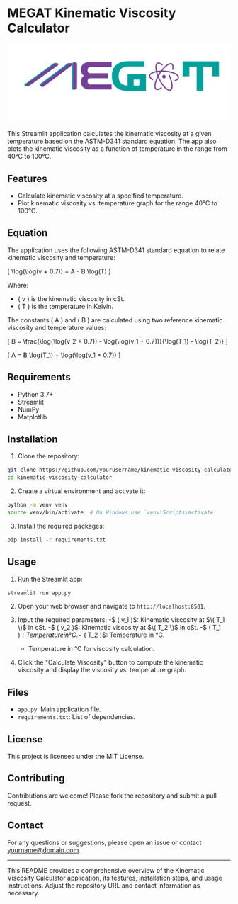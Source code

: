 # MEGAT Kinematic Viscosity Calculator

![MEGAT Logo](MEGATLogo.png)

This Streamlit application calculates the kinematic viscosity at a given temperature based on the ASTM-D341 standard equation. The app also plots the kinematic viscosity as a function of temperature in the range from 40°C to 100°C.

## Features

- Calculate kinematic viscosity at a specified temperature.
- Plot kinematic viscosity vs. temperature graph for the range 40°C to 100°C.

## Equation

The application uses the following ASTM-D341 standard equation to relate kinematic viscosity and temperature:

\[ \log(\log(v + 0.7)) = A - B \log(T) \]

Where:
- \( v \) is the kinematic viscosity in cSt.
- \( T \) is the temperature in Kelvin.

The constants \( A \) and \( B \) are calculated using two reference kinematic viscosity and temperature values:

\[ B = \frac{\log(\log(v_2 + 0.7)) - \log(\log(v_1 + 0.7))}{\log(T_1) - \log(T_2)} \]

\[ A = B \log(T_1) + \log(\log(v_1 + 0.7)) \]

## Requirements

- Python 3.7+
- Streamlit
- NumPy
- Matplotlib

## Installation

1. Clone the repository:

```sh
git clone https://github.com/yourusername/kinematic-viscosity-calculator.git
cd kinematic-viscosity-calculator
```

2. Create a virtual environment and activate it:

```sh
python -m venv venv
source venv/bin/activate  # On Windows use `venv\Scripts\activate`
```

3. Install the required packages:

```sh
pip install -r requirements.txt
```

## Usage

1. Run the Streamlit app:

```sh
streamlit run app.py
```

2. Open your web browser and navigate to `http://localhost:8501`.

3. Input the required parameters:
   -$ \( v_1 \)$: Kinematic viscosity at $\( T_1 \)$ in cSt.
   -$ \( v_2 \)$: Kinematic viscosity at $\( T_2 \)$ in cSt.
   -$ \( T_1 \)$: Temperature in °C.
   -$ \( T_2 \)$: Temperature in °C.
   - Temperature in °C for viscosity calculation.

4. Click the "Calculate Viscosity" button to compute the kinematic viscosity and display the viscosity vs. temperature graph.

## Files

- `app.py`: Main application file.
- `requirements.txt`: List of dependencies.

## License

This project is licensed under the MIT License.

## Contributing

Contributions are welcome! Please fork the repository and submit a pull request.

## Contact

For any questions or suggestions, please open an issue or contact [yourname@domain.com](mailto:yourname@domain.com).

---

This README provides a comprehensive overview of the Kinematic Viscosity Calculator application, its features, installation steps, and usage instructions. Adjust the repository URL and contact information as necessary.
 
